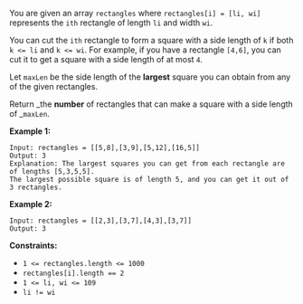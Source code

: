 You are given an array `rectangles` where `rectangles[i] = [li, wi]`
represents the `ith` rectangle of length `li` and width `wi`.

You can cut the `ith` rectangle to form a square with a side length of `k` if
both `k <= li` and `k <= wi`. For example, if you have a rectangle `[4,6]`,
you can cut it to get a square with a side length of at most `4`.

Let `maxLen` be the side length of the **largest** square you can obtain from
any of the given rectangles.

Return _the **number** of rectangles that can make a square with a side length
of _`maxLen`.



**Example 1:**

    
    
    Input: rectangles = [[5,8],[3,9],[5,12],[16,5]]
    Output: 3
    Explanation: The largest squares you can get from each rectangle are of lengths [5,3,5,5].
    The largest possible square is of length 5, and you can get it out of 3 rectangles.
    

**Example 2:**

    
    
    Input: rectangles = [[2,3],[3,7],[4,3],[3,7]]
    Output: 3
    



**Constraints:**

  * `1 <= rectangles.length <= 1000`
  * `rectangles[i].length == 2`
  * `1 <= li, wi <= 109`
  * `li != wi`


